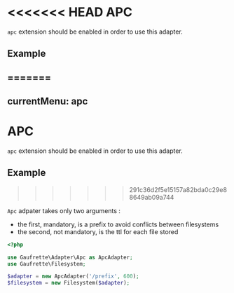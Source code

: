 <<<<<<< HEAD
APC
===

`apc` extension should be enabled in order to use this adapter.

Example
-------
=======
---
currentMenu: apc
---

# APC

`apc` extension should be enabled in order to use this adapter.

## Example
>>>>>>> 291c36d2f5e15157a82bda0c29e88649ab09a744

`Apc` adpater takes only two arguments :
  * the first, mandatory, is a prefix to avoid conflicts between filesystems
  * the second, not mandatory, is the ttl for each file stored

```php
<?php

use Gaufrette\Adapter\Apc as ApcAdapter;
use Gaufrette\Filesystem;

$adapter = new ApcAdapter('/prefix', 600);
$filesystem = new Filesystem($adapter);
```
